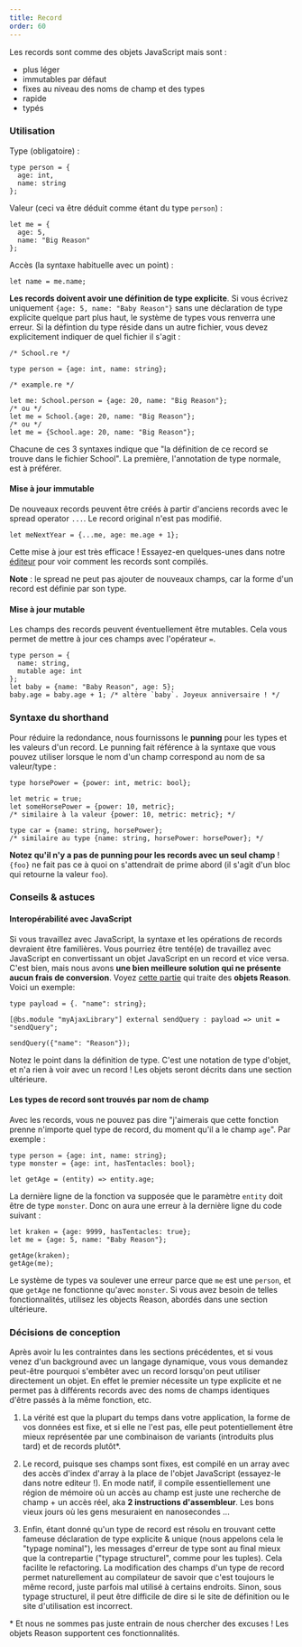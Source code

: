 ```yaml
---
title: Record
order: 60
---
```


Les records sont comme des objets JavaScript mais sont :

- plus léger
- immutables par défaut
- fixes au niveau des noms de champ et des types
- rapide
- typés

### Utilisation

Type (obligatoire) :

```reason
type person = {
  age: int,
  name: string
};
```

Valeur (ceci va être déduit comme étant du type `person`) :

```reason
let me = {
  age: 5,
  name: "Big Reason"
};
```

Accès (la syntaxe habituelle avec un point) :

```reason
let name = me.name;
```

**Les records doivent avoir une définition de type explicite**. Si vous écrivez uniquement `{age: 5, name: "Baby Reason"}` sans une déclaration de type explicite quelque part plus haut, le système de types vous renverra une erreur. Si la défintion du type réside dans un autre fichier, vous devez explicitement indiquer de quel fichier il s'agit :

```reason
/* School.re */

type person = {age: int, name: string};
```

```reason
/* example.re */

let me: School.person = {age: 20, name: "Big Reason"};
/* ou */
let me = School.{age: 20, name: "Big Reason"};
/* ou */
let me = {School.age: 20, name: "Big Reason"};
```

Chacune de ces 3 syntaxes indique que "la définition de ce record se trouve dans le fichier School". La première, l'annotation de type normale, est à préférer.

#### Mise à jour immutable

De nouveaux records peuvent être créés à partir d'anciens records avec le spread operator `...`. Le record original n'est pas modifié.

```reason
let meNextYear = {...me, age: me.age + 1};
```

Cette mise à jour est très efficace ! Essayez-en quelques-unes dans notre [éditeur](/try) pour voir comment les records sont compilés.

**Note** : le spread ne peut pas ajouter de nouveaux champs, car la forme d'un record est définie par son type.

#### Mise à jour mutable

Les champs des records peuvent éventuellement être mutables. Cela vous permet de mettre à jour ces champs avec l'opérateur `=`.

```reason
type person = {
  name: string,
  mutable age: int
};
let baby = {name: "Baby Reason", age: 5};
baby.age = baby.age + 1; /* altère `baby`. Joyeux anniversaire ! */
```

### Syntaxe du shorthand

Pour réduire la redondance, nous fournissons le **punning** pour les types et les valeurs d'un record. Le punning fait référence à la syntaxe que vous pouvez utiliser lorsque le nom d'un champ correspond au nom de sa valeur/type :

```reason
type horsePower = {power: int, metric: bool};

let metric = true;
let someHorsePower = {power: 10, metric};
/* similaire à la valeur {power: 10, metric: metric}; */

type car = {name: string, horsePower};
/* similaire au type {name: string, horsePower: horsePower}; */
```

**Notez qu'il n'y a pas de punning pour les records avec un seul champ** ! `{foo}` ne fait pas ce à quoi on s'attendrait de prime abord (il s'agit d'un bloc qui retourne la valeur `foo`).

### Conseils & astuces

#### Interopérabilité avec JavaScript

Si vous travaillez avec JavaScript, la syntaxe et les opérations de records devraient être familières. Vous pourriez être tenté(e) de travaillez avec JavaScript en convertissant un objet JavaScript en un record et vice versa. C'est bien, mais nous avons **une bien meilleure solution qui ne présente aucun frais de conversion**. Voyez [cette partie](https://bucklescript.github.io/docs/en/object.html#object-as-record) qui traite des **objets Reason**. Voici un exemple:
<!-- TODO: link to object doc  -->

```reason
type payload = {. "name": string};

[@bs.module "myAjaxLibrary"] external sendQuery : payload => unit = "sendQuery";

sendQuery({"name": "Reason"});
```
Notez le point dans la définition de type. C'est une notation de type d'objet, et n'a rien à voir avec un record ! Les objets seront décrits dans une section ultérieure.

#### Les types de record sont trouvés par nom de champ

Avec les records, vous ne pouvez pas dire "j'aimerais que cette fonction prenne n'importe quel type de record, du moment qu'il a le champ `age`". Par exemple :

```reason
type person = {age: int, name: string};
type monster = {age: int, hasTentacles: bool};

let getAge = (entity) => entity.age;
```

La dernière ligne de la fonction va supposée que le paramètre `entity` doit être de type `monster`. Donc on aura une erreur à la dernière ligne du code suivant :

```reason
let kraken = {age: 9999, hasTentacles: true};
let me = {age: 5, name: "Baby Reason"};

getAge(kraken);
getAge(me);
```

Le système de types va soulever une erreur parce que  `me` est une `person`, et que `getAge` ne fonctionne qu'avec `monster`. Si vous avez besoin de telles fonctionnalités, utilisez les objects Reason, abordés dans une section ultérieure.

### Décisions de conception

Après avoir lu les contraintes dans les sections précédentes, et si vous venez d'un background avec un langage dynamique, vous vous demandez peut-être pourquoi s'embêter avec un record lorsqu'on peut utiliser directement un objet. En effet le premier nécessite un type explicite et ne permet pas à différents records avec des noms de champs identiques d'être passés à la même fonction, etc.

1. La vérité est que la plupart du temps dans votre application, la forme de vos données est fixe, et si elle ne l'est pas, elle peut potentiellement être mieux représentée par une combinaison de variants (introduits plus tard) et de records plutôt*.

2. Le record, puisque ses champs sont fixes, est compilé en un array avec des accès d'index d'array à la place de l'objet JavaScript (essayez-le dans notre editeur !). En mode natif, il compile essentiellement une région de mémoire où un accès au champ est juste une recherche de champ + un accès réel, aka **2 instructions d'assembleur**. Les bons vieux jours où les gens mesuraient en nanosecondes ...

<!--TODO: sharable playground  -->

3. Enfin, étant donné qu'un type de record est résolu en trouvant cette fameuse déclaration de type explicite & unique (nous appelons cela le "typage nominal"), les messages d'erreur de type sont au final mieux que la contrepartie ("typage structurel", comme pour les tuples). Cela facilite le refactoring. La modification des champs d'un type de record permet naturellement au compilateur de savoir que c'est toujours le même record, juste parfois mal utilisé à certains endroits. Sinon, sous typage structurel, il peut être difficile de dire si le site de définition ou le site d'utilisation est incorrect.

\* Et nous ne sommes pas juste entrain de nous chercher des excuses ! Les objets Reason supportent ces fonctionnalités.
